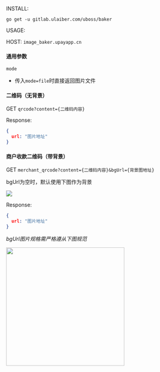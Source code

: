 INSTALL:

`go get -u gitlab.ulaiber.com/uboss/baker`

USAGE:

HOST: `image_baker.upayapp.cn`

#### 通用参数

`mode`

- 传入`mode=file`时直接返回图片文件

#### 二维码（无背景）

GET `qrcode?content={二维码内容}`

Response:

```json
{
  url: "图片地址"
}
```

#### 商户收款二维码（带背景）

GET `merchant_qrcode?content={二维码内容}&bgUrl={背景图地址}`

bgUrl为空时，默认使用下图作为背景

<img src="http://ssobu.b0.upaiyun.com/platform/qr_code_bk_image/fe929bbce4397618523da8660f557c59.png-w320"></img>

Response:

```json
{
  url: "图片地址"
}
```

*bgUrl图片规格需严格遵从下图规范*

<img src="http://admin.upayapp.cn/assets/store-a32b519f9dafcc668e9ccfd5cf84590c06395555c86d61506dc61c934921727f.jpg" width='320'> </img>